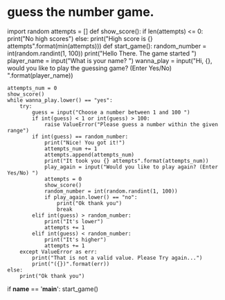 # guess the number game.


import random
attempts = []
def show_score():
    if len(attempts) <= 0:
        print("No high scores")
    else:
        print("High score is {} attempts".format(min(attempts)))
def start_game():
    random_number = int(random.randint(1, 100))
    print("Hello There. The game started ")
    player_name = input("What is your name? ")
    wanna_play = input("Hi, {}, would you like to play the guessing game? (Enter Yes/No) ".format(player_name))
   
    attempts_num = 0
    show_score()
    while wanna_play.lower() == "yes":
        try:
            guess = input("Choose a number between 1 and 100 ")
            if int(guess) < 1 or int(guess) > 100:
                raise ValueError("Please guess a number within the given range")
            if int(guess) == random_number:
                print("Nice! You got it!")
                attempts_num += 1
                attempts.append(attempts_num)
                print("It took you {} attempts".format(attempts_num))
                play_again = input("Would you like to play again? (Enter Yes/No) ")
                attempts = 0
                show_score()
                random_number = int(random.randint(1, 100))
                if play_again.lower() == "no":
                    print("Ok thank you")
                    break
            elif int(guess) > random_number:
                print("It's lower")
                attempts += 1
            elif int(guess) < random_number:
                print("It's higher")
                attempts += 1
        except ValueError as err:
            print("That is not a valid value. Please Try again...")
            print("({})".format(err))
    else:
        print("Ok thank you")
if __name__ == '__main__':
    start_game()
                
